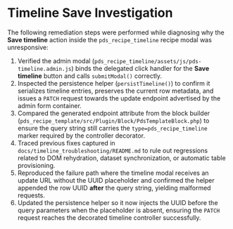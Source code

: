 # Timeline Save Investigation

The following remediation steps were performed while diagnosing why the **Save timeline**
action inside the `pds_recipe_timeline` recipe modal was unresponsive:

1. Verified the admin modal (`pds_recipe_timeline/assets/js/pds-timeline.admin.js`) binds the
   delegated click handler for the **Save timeline** button and calls `submitModal()` correctly.
2. Inspected the persistence helper (`persistTimeline()`) to confirm it serializes timeline
   entries, preserves the current row metadata, and issues a `PATCH` request towards the
   update endpoint advertised by the admin form container.
3. Compared the generated endpoint attribute from the block builder
   (`pds_recipe_template/src/Plugin/Block/PdsTemplateBlock.php`) to ensure the query string
   still carries the `type=pds_recipe_timeline` marker required by the controller decorator.
4. Traced previous fixes captured in `docs/timeline_troubleshooting/README.md` to rule out
   regressions related to DOM rehydration, dataset synchronization, or automatic table
   provisioning.
5. Reproduced the failure path where the timeline modal receives an update URL without the
   UUID placeholder and confirmed the helper appended the row UUID **after** the query
   string, yielding malformed requests.
6. Updated the persistence helper so it now injects the UUID before the query parameters
   when the placeholder is absent, ensuring the `PATCH` request reaches the decorated
   timeline controller successfully.
